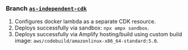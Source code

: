 ### Branch [`as-independent-cdk`](https://github.com/svidgen/amplify-docker-lambda-testing/tree/as-independent-cdk)

1. Configures docker lambda as a separate CDK resource.
1. Deploys successfully via sandbox: `npx ampx sandbox`.
1. Deploys successfully via Amplify hosting/build using custom build image: `aws/codebuild/amazonlinux-x86_64-standard:5.0`.
